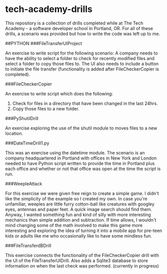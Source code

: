 # tech-academy-drills
This repository is a collection of drills completed while at The Tech Academy - a software developer school in Portland, OR. For all of these drills, a scenario was provided but how to write the code was left up to me.

##PYTHON
###FileTransferUIProject

An exercise to write script for the following scenario:
A company needs to have the ability to select a folder to check for recently modified files and select a folder to copy those files to. The UI also needs to include a button to initiate the file transfer (functionality is added after FileCheckerCopier is completed).

###FileCheckerCopier

An exercise to write script which does the following:
  1. Check for files in a directory that have been changed in the last 24hrs.
  2. Copy those files to a new folder.

###PyShutilDrill

An exercise exploring the use of the shutil module to moves files to a new location.

###DateTimeDrill1.py

This was an exercise using the datetime module. The scenario is an company headquartered in Portland with offices in New York and London needed to have Python script written to provide the time in Portland plus each office and whether or not that office was open at the time the script is run.

###WeepleAttack

For this exercise we were given free reign to create a simple game. I didn't like the simplicity of the example so I created my own. In case you're unfamiliar, weeples are little furry cotton-ball like creatures with googley eyes, antennas and paper feet. A quick image search should find them. Anyway, I wanted something fun and kind of silly with more interesting mechanics than simple addition and subtraction. If time allows, I wouldn't mind changing some of the math involved to make this game more interesting and exploring the idea of turning it into a mobile app for pre-teen kids or adults like me who occasionally like to have some mindless fun.

###FileTransferdBDrill

This exercise connects the functionality of the FileCheckerCopier drill with the UI of the FileTransferUIDrill. Also adds a Sqlite3 database to store information on when the last check was performed. (currently in progress)
